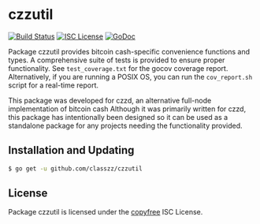 czzutil
=======

[![Build Status](https://travis-ci.org/bourbaki-czz/czzutil.svg?branch=master)](https://travis-ci.org/bourbaki-czz/czzutil)
[![ISC License](http://img.shields.io/badge/license-ISC-blue.svg)](http://copyfree.org)
[![GoDoc](http://img.shields.io/badge/godoc-reference-blue.svg)](http://godoc.org/github.com/classzz/czzutil)

Package czzutil provides bitcoin cash-specific convenience functions and types.
A comprehensive suite of tests is provided to ensure proper functionality.  See
`test_coverage.txt` for the gocov coverage report.  Alternatively, if you are
running a POSIX OS, you can run the `cov_report.sh` script for a real-time
report.

This package was developed for czzd, an alternative full-node implementation of
bitcoin cash  Although it was primarily written for czzd, this package has intentionally been designed so it
can be used as a standalone package for any projects needing the functionality
provided.

## Installation and Updating

```bash
$ go get -u github.com/classzz/czzutil
```

## License

Package czzutil is licensed under the [copyfree](http://copyfree.org) ISC
License.
